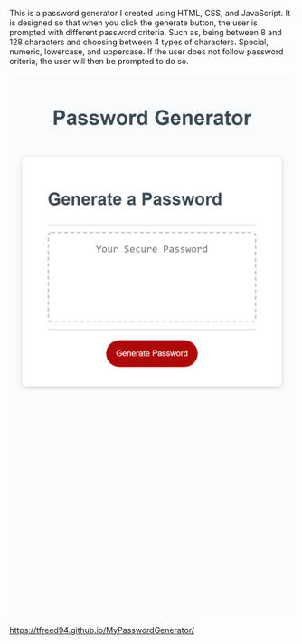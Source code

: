 This is a password generator I created using HTML, CSS, and JavaScript. It is designed so that when you click the generate button, the user is prompted with different password criteria. Such as, being between 8 and 128 characters and choosing between 4 types of characters. Special, numeric, lowercase, and uppercase.  If the user does not follow password criteria, the user will then be prompted to do so.

![screenshot of application](/assets/images/tfreed94.github.io_MyPasswordGenerator_.png)


https://tfreed94.github.io/MyPasswordGenerator/
